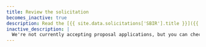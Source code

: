 ```yaml
---
title: Review the solicitation
becomes_inactive: true
description: Read the [{{ site.data.solicitations['SBIR'].title }}]({{ site.data.solicitations['SBIR'].url }}) and the [{{ site.data.solicitations['STTR'].title }}]({{ site.data.solicitations['STTR'].url }}), which includes everything you need to know about applying for funding.
inactive_description: |
  We're not currently accepting proposal applications, but you can check out our most recent [{{ site.data.solicitations['SBIR'].title }}]({{ site.data.solicitations['SBIR'].url }}) or [{{ site.data.solicitations['STTR'].title }}]({{ site.data.solicitations['STTR'].url }}) to get a sense of what they cover. Our next solicitation will be released in {{ site.solicitation_released }}.
---
```

